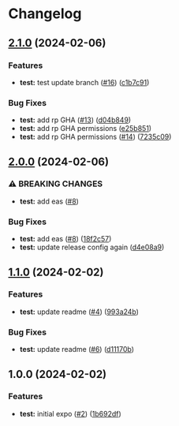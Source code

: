 # Changelog

## [2.1.0](https://github.com/dailywraith/rptest/compare/rptest-v2.0.0...rptest-v2.1.0) (2024-02-06)


### Features

* **test:** test update branch ([#16](https://github.com/dailywraith/rptest/issues/16)) ([c1b7c91](https://github.com/dailywraith/rptest/commit/c1b7c91be1c5443b886df1bac7f8ffa55ee3f763))


### Bug Fixes

* **test:** add rp GHA ([#13](https://github.com/dailywraith/rptest/issues/13)) ([d04b849](https://github.com/dailywraith/rptest/commit/d04b8499c56462d09c067496bf974d8ea0def46d))
* **test:** add rp GHA permissions ([e25b851](https://github.com/dailywraith/rptest/commit/e25b851b34fd0482783c0de331a8ff731e6ad632))
* **test:** add rp GHA permissions ([#14](https://github.com/dailywraith/rptest/issues/14)) ([7235c09](https://github.com/dailywraith/rptest/commit/7235c0938966c5c42d6d8e428bade635b31c8213))

## [2.0.0](https://github.com/dailywraith/rptest/compare/rptest-v1.1.0...rptest-v2.0.0) (2024-02-06)


### ⚠ BREAKING CHANGES

* **test:** add eas ([#8](https://github.com/dailywraith/rptest/issues/8))

### Bug Fixes

* **test:** add eas ([#8](https://github.com/dailywraith/rptest/issues/8)) ([18f2c57](https://github.com/dailywraith/rptest/commit/18f2c571d95e2a1d9fcb6cc8291f30321b52f8aa))
* **test:** update release config again ([d4e08a9](https://github.com/dailywraith/rptest/commit/d4e08a95a18957f25723916e47bfad80cf1e717b))

## [1.1.0](https://github.com/dailywraith/rptest/compare/rptest-v1.0.0...rptest-v1.1.0) (2024-02-02)


### Features

* **test:** update readme ([#4](https://github.com/dailywraith/rptest/issues/4)) ([993a24b](https://github.com/dailywraith/rptest/commit/993a24b38db19cef436bb7cc1a9bbaa308edcfab))


### Bug Fixes

* **test:** update readme ([#6](https://github.com/dailywraith/rptest/issues/6)) ([d11170b](https://github.com/dailywraith/rptest/commit/d11170b3c184d46ed9d91c678833eef4ce7edb86))

## 1.0.0 (2024-02-02)


### Features

* **test:** initial expo ([#2](https://github.com/dailywraith/rptest/issues/2)) ([1b692df](https://github.com/dailywraith/rptest/commit/1b692df3803dd912670ded63e006198151f026a4))
